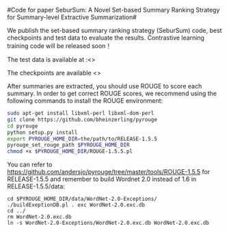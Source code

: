 #Code for paper SeburSum: A Novel Set-based Summary Ranking Strategy for Summary-level Extractive Summarization#

We publish the set-based summary ranking strategy (SeburSum) code, best checkpoints and test data to evaluate the results.
Contrastive learning training code will be released soon！

The test data is available at :<>

The  checkpoints are available <>



After summaries are extracted, you should use ROUGE to score each summary.  In order to get correct ROUGE scores, we recommend using the following commands to install the ROUGE environment:

```bash
sudo apt-get install libxml-perl libxml-dom-perl
git clone https://github.com/bheinzerling/pyrouge
cd pyrouge
python setup.py install
export PYROUGE_HOME_DIR=the/path/to/RELEASE-1.5.5
pyrouge_set_rouge_path $PYROUGE_HOME_DIR
chmod +x $PYROUGE_HOME_DIR/ROUGE-1.5.5.pl
```

You can refer to https://github.com/andersjo/pyrouge/tree/master/tools/ROUGE-1.5.5 for RELEASE-1.5.5 and remember to build  Wordnet 2.0 instead of 1.6 in RELEASE-1.5.5/data:

```
cd $PYROUGE_HOME_DIR/data/WordNet-2.0-Exceptions/
./buildExeptionDB.pl . exc WordNet-2.0.exc.db
cd ../
rm WordNet-2.0.exc.db
ln -s WordNet-2.0-Exceptions/WordNet-2.0.exc.db WordNet-2.0.exc.db
```

